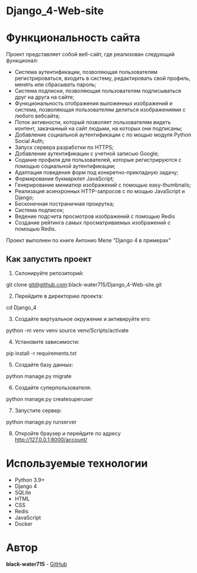 # Django_4-Web-site
# Функциональность сайта
Проект представляет собой веб-сайт, где реализован следующий функционал:
* Система аутентификации, позволяющая пользователям регистрироваться, входить в  систему, редактировать свой профиль, менять или сбрасывать пароль; 
* Cистема подписки, позволяющая пользователям подписываться друг на друга на сайте;
*  Функциональность отображения выложенных изображений и система, позволяющая пользователям делиться изображениями с любого вебсайта;
* Поток активности, который позволяет пользователям видеть контент, закачанный на сайт людьми, на которых они подписаны;
* Добавление социальной аутентификации с  по мощью модуля Python Social Auth;
* Запуск сервера разработки по HTTPS;
* Добавление аутентификации с учетной записью Google;
* Содание профиля для пользователей, которые регистрируются с  помощью социальной аутентификации;
* Адаптация поведения форм под конкретно-прикладную задачу;
* Формирование букмарклет JavaScript;
* Генерирование миниатюр изображений с помощью easy-thumbnails;
* Реализация асинхронных HTTP-запросов с  по мощью JavaScript и Django;
* Бесконечная постраничная прокрутка;
* Система подписок;
* Ведение подсчета просмотров изображений с помощью Redis
* Создание рейтинга самых просматриваемых изображений с помощью Redis.

Проект выполнен по книге Антонио Меле "Django 4 в примерах"

## Как запустить проект

1. Склонируйте репозиторий:

git clone git@github.com:black-water715/Django_4-Web-site.git

2. Перейдите в директорию проекта:

cd Django_4

3. Создайте виртуальное окружение и активируйте его:

python -m venv venv
source venv/Scripts/activate

4. Установите зависимости:

pip install -r requirements.txt

5. Создайте базу данных:

python manage.py migrate

6. Создайте суперпользователя:

python manage.py createsuperuser 

7. Запустите сервер:

python manage.py runserver

8. Откройте браузер и перейдите по адресу http://127.0.0.1:8000/account/

# Используемые технологии
* Python 3.9+
* Django 4
* SQLite
* HTML 
* CSS
* Redis
* JavaScript
* Docker

# Автор
**black-water715** - [GitHub](https://github.com/black-water715)

